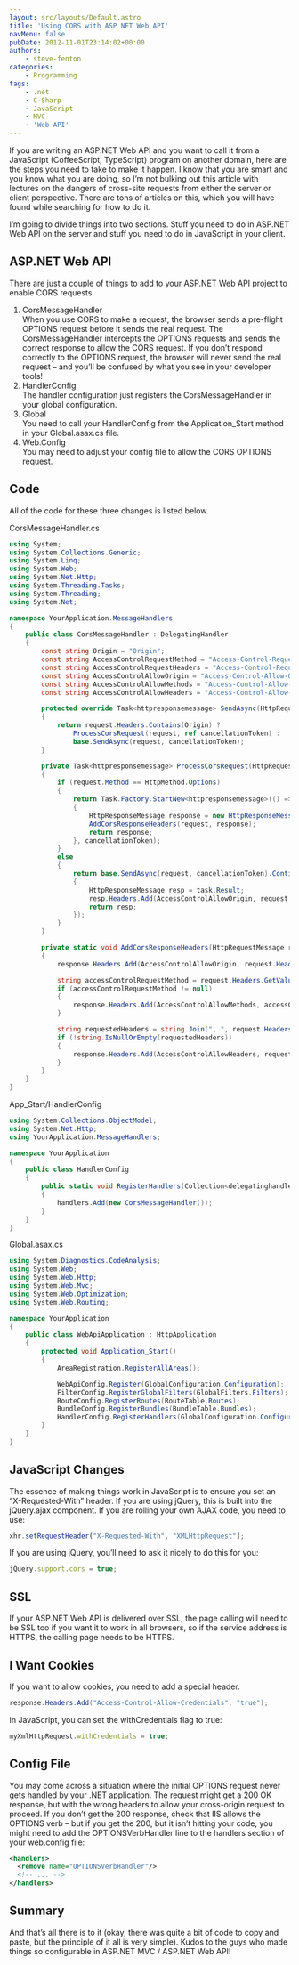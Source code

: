 ```yaml
---
layout: src/layouts/Default.astro
title: 'Using CORS with ASP NET Web API'
navMenu: false
pubDate: 2012-11-01T23:14:02+00:00
authors:
    - steve-fenton
categories:
    - Programming
tags:
    - .net
    - C-Sharp
    - JavaScript
    - MVC
    - 'Web API'
---
```


If you are writing an ASP.NET Web API and you want to call it from a JavaScript (CoffeeScript, TypeScript) program on another domain, here are the steps you need to take to make it happen. I know that you are smart and you know what you are doing, so I’m not bulking out this article with lectures on the dangers of cross-site requests from either the server or client perspective. There are tons of articles on this, which you will have found while searching for how to do it.

I’m going to divide things into two sections. Stuff you need to do in ASP.NET Web API on the server and stuff you need to do in JavaScript in your client.

## ASP.NET Web API

There are just a couple of things to add to your ASP.NET Web API project to enable CORS requests.

1. CorsMessageHandler  
    When you use CORS to make a request, the browser sends a pre-flight OPTIONS request before it sends the real request. The CorsMessageHandler intercepts the OPTIONS requests and sends the correct response to allow the CORS request. If you don’t respond correctly to the OPTIONS request, the browser will never send the real request – and you’ll be confused by what you see in your developer tools!
2. HandlerConfig  
    The handler configuration just registers the CorsMessageHandler in your global configuration.
3. Global  
    You need to call your HandlerConfig from the Application\_Start method in your Global.asax.cs file.
4. Web.Config  
    You may need to adjust your config file to allow the CORS OPTIONS request.

## Code

All of the code for these three changes is listed below.

CorsMessageHandler.cs

```csharp
using System;
using System.Collections.Generic;
using System.Linq;
using System.Web;
using System.Net.Http;
using System.Threading.Tasks;
using System.Threading;
using System.Net;

namespace YourApplication.MessageHandlers
{
    public class CorsMessageHandler : DelegatingHandler
    {
        const string Origin = "Origin";
        const string AccessControlRequestMethod = "Access-Control-Request-Method";
        const string AccessControlRequestHeaders = "Access-Control-Request-Headers";
        const string AccessControlAllowOrigin = "Access-Control-Allow-Origin";
        const string AccessControlAllowMethods = "Access-Control-Allow-Methods";
        const string AccessControlAllowHeaders = "Access-Control-Allow-Headers";

        protected override Task<httpresponsemessage> SendAsync(HttpRequestMessage request, CancellationToken cancellationToken)
        {
            return request.Headers.Contains(Origin) ?
                ProcessCorsRequest(request, ref cancellationToken) :
                base.SendAsync(request, cancellationToken);
        }

        private Task<httpresponsemessage> ProcessCorsRequest(HttpRequestMessage request, ref CancellationToken cancellationToken)
        {
            if (request.Method == HttpMethod.Options)
            {
                return Task.Factory.StartNew<httpresponsemessage>(() =>
                {
                    HttpResponseMessage response = new HttpResponseMessage(HttpStatusCode.OK);
                    AddCorsResponseHeaders(request, response);
                    return response;
                }, cancellationToken);
            }
            else
            {
                return base.SendAsync(request, cancellationToken).ContinueWith<httpresponsemessage>(task =>
                {
                    HttpResponseMessage resp = task.Result;
                    resp.Headers.Add(AccessControlAllowOrigin, request.Headers.GetValues(Origin).First());
                    return resp;
                });
            }
        }

        private static void AddCorsResponseHeaders(HttpRequestMessage request, HttpResponseMessage response)
        {
            response.Headers.Add(AccessControlAllowOrigin, request.Headers.GetValues(Origin).First());

            string accessControlRequestMethod = request.Headers.GetValues(AccessControlRequestMethod).FirstOrDefault();
            if (accessControlRequestMethod != null)
            {
                response.Headers.Add(AccessControlAllowMethods, accessControlRequestMethod);
            }

            string requestedHeaders = string.Join(", ", request.Headers.GetValues(AccessControlRequestHeaders));
            if (!string.IsNullOrEmpty(requestedHeaders))
            {
                response.Headers.Add(AccessControlAllowHeaders, requestedHeaders);
            }
        }
    }
}
```

App\_Start/HandlerConfig

```csharp
using System.Collections.ObjectModel;
using System.Net.Http;
using YourApplication.MessageHandlers;

namespace YourApplication
{
    public class HandlerConfig
    {
        public static void RegisterHandlers(Collection<delegatinghandler> handlers)
        {
            handlers.Add(new CorsMessageHandler());
        }
    }
}
```

Global.asax.cs

```csharp
using System.Diagnostics.CodeAnalysis;
using System.Web;
using System.Web.Http;
using System.Web.Mvc;
using System.Web.Optimization;
using System.Web.Routing;

namespace YourApplication
{
    public class WebApiApplication : HttpApplication
    {
        protected void Application_Start()
        {
            AreaRegistration.RegisterAllAreas();

            WebApiConfig.Register(GlobalConfiguration.Configuration);
            FilterConfig.RegisterGlobalFilters(GlobalFilters.Filters);
            RouteConfig.RegisterRoutes(RouteTable.Routes);
            BundleConfig.RegisterBundles(BundleTable.Bundles);
            HandlerConfig.RegisterHandlers(GlobalConfiguration.Configuration.MessageHandlers);
        }
    }
}
```

## JavaScript Changes

The essence of making things work in JavaScript is to ensure you set an “X-Requested-With” header. If you are using jQuery, this is built into the jQuery.ajax component. If you are rolling your own AJAX code, you need to use:

```javascript
xhr.setRequestHeader("X-Requested-With", "XMLHttpRequest"];
```

If you are using jQuery, you’ll need to ask it nicely to do this for you:

```javascript
jQuery.support.cors = true;
```

## SSL

If your ASP.NET Web API is delivered over SSL, the page calling will need to be SSL too if you want it to work in all browsers, so if the service address is HTTPS, the calling page needs to be HTTPS.

## I Want Cookies

If you want to allow cookies, you need to add a special header.

```csharp
response.Headers.Add("Access-Control-Allow-Credentials", "true");
```

In JavaScript, you can set the withCredentials flag to true:

```javascript
myXmlHttpRequest.withCredentials = true;
```

## Config File

You may come across a situation where the initial OPTIONS request never gets handled by your .NET application. The request might get a 200 OK response, but with the wrong headers to allow your cross-origin request to proceed. If you don’t get the 200 response, check that IIS allows the OPTIONS verb – but if you get the 200, but it isn’t hitting your code, you might need to add the OPTIONSVerbHandler line to the handlers section of your web.config file:

```xml
<handlers>
  <remove name="OPTIONSVerbHandler"/>
  <!-- ... -->
</handlers>
```

## Summary

And that’s all there is to it (okay, there was quite a bit of code to copy and paste, but the principle of it all is very simple). Kudos to the guys who made things so configurable in ASP.NET MVC / ASP.NET Web API!